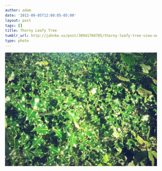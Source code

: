 ```yaml
---
author: adam
date: '2012-09-05T12:08:05-05:00'
layout: post
tags: []
title: Thorny Leafy Tree
tumblr_url: http://jahnke.us/post/30941760705/thorny-leafy-tree-view-on-path
type: photo
---
```


![](/media/tumblr_m9w2diUbNj1qga9s2o1_1280.jpg)
